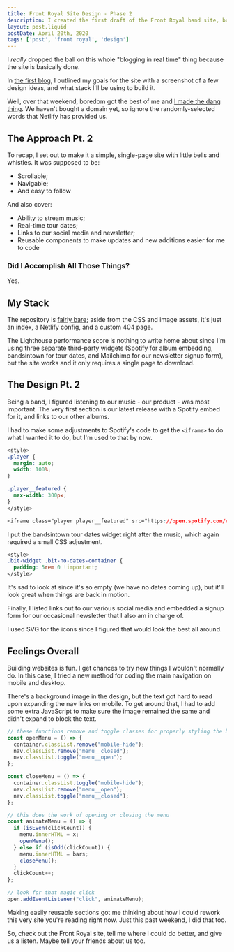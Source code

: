 ```yaml
---
title: Front Royal Site Design - Phase 2
description: I created the first draft of the Front Royal band site, but had to make some changes to the original design after realizing my mockups were too small in reality...
layout: post.liquid
postDate: April 20th, 2020
tags: ['post', 'front royal', 'design']
---
```

I _really_ dropped the ball on this whole "blogging in real time" thing because the site is basically done.

In [the first blog](/blog/front-royal-site-design-phase-one), I outlined my goals for the site with a screenshot of a few design ideas, and what stack I'll be using to build it.

Well, over that weekend, boredom got the best of me and [I made the dang thing](https://priceless-shockley-84fcc2.netlify.app/). We haven't bought a domain yet, so ignore the randomly-selected words that Netlify has provided us.

## The Approach Pt. 2
To recap, I set out to make it a simple, single-page site with little bells and whistles. It was supposed to be:
* Scrollable;
* Navigable;
* And easy to follow

And also cover:
* Ability to stream music;
* Real-time tour dates;
* Links to our social media and newsletter;
* Reusable components to make updates and new additions easier for me to code

### Did I Accomplish All Those Things?
Yes.

## My Stack
The repository is [fairly bare](https://github.com/troyvassalotti/front-royal); aside from the CSS and image assets, it's just an index, a Netlify config, and a custom 404 page.

The Lighthouse performance score is nothing to write home about since I'm using three separate third-party widgets (Spotify for album embedding, bandsintown for tour dates, and Mailchimp for our newsletter signup form), but the site works and it only requires a single page to download.

## The Design Pt. 2
Being a band, I figured listening to our music - our product - was most important. The very first section is our latest release with a Spotify embed for it, and links to our other albums.

I had to make some adjustments to Spotify's code to get the `<iframe>` to do what I wanted it to do, but I'm used to that by now.

```css
<style>
.player {
  margin: auto;
  width: 100%;
}

.player__featured {
  max-width: 300px;
}
</style>

<iframe class="player player__featured" src="https://open.spotify.com/embed/album/17q2Qwv2jqrhVaX8iWX5wm" width="300" height="320" frameborder="0" allowtransparency="true" allow="encrypted-media" title="These Things Happen Spotify player" loading="lazy"></iframe>
```

I put the bandsintown tour dates widget right after the music, which again required a small CSS adjustment.

```css
<style>
.bit-widget .bit-no-dates-container {
  padding: 5rem 0 !important;
</style>
```

It's sad to look at since it's so empty (we have no dates coming up), but it'll look great when things are back in motion.

Finally, I listed links out to our various social media and embedded a signup form for our occasional newsletter that I also am in charge of.

I used SVG for the icons since I figured that would look the best all around.

## Feelings Overall
Building websites is fun. I get chances to try new things I wouldn't normally do. In this case, I tried a new method for coding the main navigation on mobile and desktop.

There's a background image in the design, but the text got hard to read upon expanding the nav links on mobile. To get around that, I had to add some extra JavaScript to make sure the image remained the same and didn't expand to block the text.

```javascript
// these functions remove and toggle classes for properly styling the background image
const openMenu = () => {
  container.classList.remove("mobile-hide");
  nav.classList.remove("menu__closed");
  nav.classList.toggle("menu__open");
};

const closeMenu = () => {
  container.classList.toggle("mobile-hide");
  nav.classList.remove("menu__open");
  nav.classList.toggle("menu__closed");
};

// this does the work of opening or closing the menu
const animateMenu = () => {
  if (isEven(clickCount)) {
    menu.innerHTML = x;
    openMenu();
  } else if (isOdd(clickCount)) {
    menu.innerHTML = bars;
    closeMenu();
  }
  clickCount++;
};

// look for that magic click
open.addEventListener("click", animateMenu);
```

Making easily reusable sections got me thinking about how I could rework this very site you're reading right now. Just this past weekend, I did that too.

So, check out the Front Royal site, tell me where I could do better, and give us a listen. Maybe tell your friends about us too.
